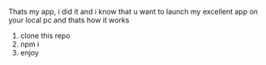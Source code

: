 Thats my app, i did it and i know that u want to launch my excellent app on your local pc and thats how it works
1. clone this repo
2. npm i
3. enjoy
